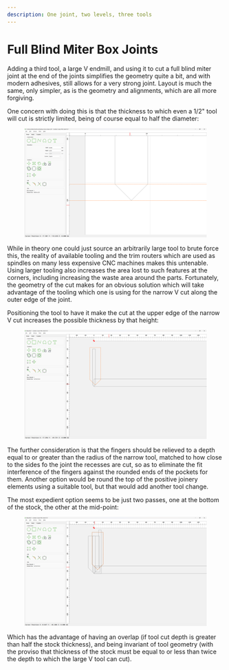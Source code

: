 ```yaml
---
description: One joint, two levels, three tools
---
```


# Full Blind Miter Box Joints

Adding a third tool, a large V endmill, and using it to cut a full blind miter joint at the end of the joints simplifies the geometry quite a bit, and with modern adhesives, still allows for a very strong joint. Layout is much the same, only simpler, as is the geometry and alignments, which are all more forgiving.

One concern with doing this is that the thickness to which even a 1/2" tool will cut is strictly limited, being of course equal to half the diameter:

<figure><img src=".gitbook/assets/image (1) (1) (1) (2).png" alt=""><figcaption></figcaption></figure>

While in theory one could just source an arbitrarily large tool to brute force this, the reality of available tooling and the trim routers which are used as spindles on many less expensive CNC machines makes this untenable. Using larger tooling also increases the area lost to such features at the corners, including increasing the waste area around the parts. Fortunately, the geometry of the cut makes for an obvious solution which will take advantage of the tooling which one is using for the narrow V cut along the outer edge of the joint.

Positioning the tool to have it make the cut at the upper edge of the narrow V cut increases the possible thickness by that height:

<figure><img src=".gitbook/assets/image (5) (4).png" alt=""><figcaption></figcaption></figure>

The further consideration is that the fingers should be relieved to a depth equal to or greater than the radius of the narrow tool, matched to how close to the sides fo the joint the recesses are cut, so as to eliminate the fit interference of the fingers against the rounded ends of the pockets for them. Another option would be round the top of the positive joinery elements using a suitable tool, but that would add another tool change.

The most expedient option seems to be just two passes, one at the bottom of the stock, the other at the mid-point:

<figure><img src=".gitbook/assets/image (3) (3).png" alt=""><figcaption></figcaption></figure>

Which has the advantage of having an overlap (if tool cut depth is greater than half the stock thickness), and being invariant of tool geometry (with the proviso that thickness of the stock must be equal to or less than twice the depth to which the large V tool can cut).





